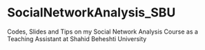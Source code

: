 # SocialNetworkAnalysis_SBU
Codes, Slides and Tips on my Social Network Analysis Course as a Teaching Assistant at Shahid Beheshti University 
